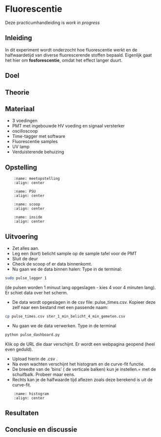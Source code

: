 # Fluorescentie
Deze practicumhandleiding is _work in progress_

## Inleiding
In dit experiment wordt onderzocht hoe fluorescentie werkt en de halfwaardetijd van diverse fluorescerende stoffen bepaald. Eigenlijk gaat het hier om **fosforescentie**, omdat het effect langer duurt. 

## Doel

## Theorie

## Materiaal
* 3 voedingen
* PMT met ingebouwde HV voeding en signaal versterker
* oscilloscoop
* Time-tagger met software
* Fluorescentie samples
* UV lamp
* Verduisterende behuizing

## Opstelling
```{figure} ./media/fluorescentie/schema-meetopstelling.jpg
    :name: meetopstelling
    :align: center 
``` 

```{figure} ./media/fluorescentie/voeding.jpg
    :name: PSU
    :align: center 
``` 
```{figure} ./media/fluorescentie/scoop.jpg
    :name: scoop
    :align: center 
``` 
```{figure} ./media/fluorescentie/inside.jpg
    :name: inside
    :align: center 
``` 


## Uitvoering
* Zet alles aan.
* Leg een (kort) belicht sample op de sample tafel voor de PMT
* Sluit de deur
* Check de scoop of er data binnenkomt.
* Nu gaan we de data binnen halen: Type in de terminal: 
```bash
sudo pulse_logger 1
```
(de pulsen worden 1 minuut lang opgeslagen - kies 4 voor 4 minuten lang).
Er schiet data over het scherm. 
* De data wordt opgeslagen in de csv file: pulse_times.csv. Kopieer deze zelf naar een bestand met een passende naam: 
```bash
cp pulse_times.csv ster_1_min_belicht_4_min_gemeten.csv
```
* Nu gaan we de data verwerken. Type in de terminal
```bash
python pulse_dashboard.py 
```
Klik op de URL die daar verschijnt. Er wordt een webpagina geopend (heel even geduld). 
* Upload hierin de .csv .
* Na even wachten verschijnt het histogram en de curve-fit functie. 
* De breedte van de 'bins' ( de verticale balken) kun je instellen.= met de schuifbalk. Probeer maar eens.
* Rechts kan je de halfwaarde tijd aflezen zoals deze berekend is uit de curve-fit.

```{figure} ./media/fluorescentie/histogram.png
    :name: histogram
    :align: center 
``` 

## Resultaten


## Conclusie en discussie